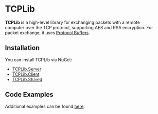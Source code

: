 # TCPLib

**TCPLib** is a high-level library for exchanging packets with a remote computer over the TCP protocol, supporting AES and RSA encryption. For packet exchange, it uses [Protocol Buffers](https://github.com/protocolbuffers/protobuf).

## Installation

You can install TCPLib via NuGet:

- [TCPLib.Server](https://www.nuget.org/packages/TCPLib.Server)
- [TCPLib.Client](https://www.nuget.org/packages/TCPLib.Client)
- [TCPLib.Shared](https://www.nuget.org/packages/TCPLib.Shared)

## Code Examples

Additional examples can be found [here](https://github.com/Kacianoki/TCPLib/tree/master/Examples).
